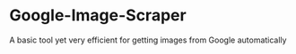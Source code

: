 # Google-Image-Scraper
A basic tool yet very efficient for getting images from Google automatically 
